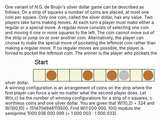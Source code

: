   One variant of N.G. de Bruijn's silver dollar game can be described as follows:    On a strip of squares a number of coins are placed, at most one coin per square. Only one coin, called the silver dollar, has any value. Two players take turns making moves. At each turn a player must make either a regular or a special move.    A regular move consists of selecting one coin and moving it one or more squares to the left. The coin cannot move out of the strip or jump on or over another coin.    Alternatively, the player can choose to make the special move of pocketing the leftmost coin rather than making a regular move. If no regular moves are possible, the player is forced to pocket the leftmost coin.    The winner is the player who pockets the silver dollar.        <img src="project/images/p_344_silverdollar.gif" /><br />      A winning configuration is an arrangement of coins on the strip where the first player can force a win no matter what the second player does.    Let W(n,c) be the number of winning configurations for a strip of n squares, c worthless coins and one silver dollar.    You are given that W(10,2) = 324 and W(100,10) = 1514704946113500.    Find W(1 000 000, 100) modulo the semiprime 1000 036 000 099 (= 1 000 003 &middot; 1 000 033).      